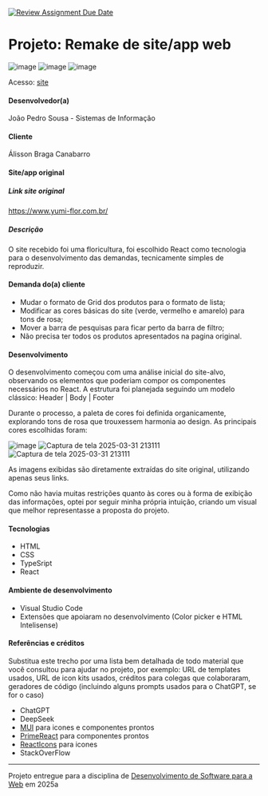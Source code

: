 [![Review Assignment Due Date](https://classroom.github.com/assets/deadline-readme-button-22041afd0340ce965d47ae6ef1cefeee28c7c493a6346c4f15d667ab976d596c.svg)](https://classroom.github.com/a/-0GsTofh)
# Projeto: Remake de site/app web

![image](https://github.com/user-attachments/assets/41c16e5b-d766-447a-ae6e-fe1f4fcce481)
![image](https://github.com/user-attachments/assets/dc261529-1f0c-469b-9f6f-23a1746c8ed9)
![image](https://github.com/user-attachments/assets/f1bfd751-b9a5-4fbd-bc49-d69b0188dacb)



Acesso: [site](https://elc1090.github.io/project1-2025a-jpsousas/)


#### Desenvolvedor(a)
João Pedro Sousa - Sistemas de Informação

#### Cliente
Álisson Braga Canabarro




#### Site/app original

##### Link site original
https://www.yumi-flor.com.br/

##### Descrição
O site recebido foi uma floricultura, foi escolhido React como tecnologia para o desenvolvimento das demandas, tecnicamente simples de reproduzir. 

#### Demanda do(a) cliente
- Mudar o formato de Grid dos produtos para o formato de lista;
- Modificar as cores básicas do site (verde, vermelho e amarelo) para tons de rosa;
- Mover a barra de pesquisas para ficar perto da barra de filtro;
- Não precisa ter todos os produtos apresentados na pagina original.

#### Desenvolvimento
O desenvolvimento começou com uma análise inicial do site-alvo, observando os elementos que poderiam compor os componentes necessários no React. A estrutura foi planejada seguindo um modelo clássico: Header | Body | Footer

Durante o processo, a paleta de cores foi definida organicamente, explorando tons de rosa que trouxessem harmonia ao design. As principais cores escolhidas foram:

![image](https://github.com/user-attachments/assets/e00a6761-7550-4669-a983-ca84203da6ad)
![Captura de tela 2025-03-31 213111](https://github.com/user-attachments/assets/22f22647-900c-4189-b421-f0c2e68448c7)
![Captura de tela 2025-03-31 213111](https://github.com/user-attachments/assets/59ddd728-17ac-494f-ba61-521770e8c23a)



As imagens exibidas são diretamente extraídas do site original, utilizando apenas seus links.

Como não havia muitas restrições quanto às cores ou à forma de exibição das informações, optei por seguir minha própria intuição, criando um visual que melhor representasse a proposta do projeto.


#### Tecnologias

- HTML
- CSS
- TypeSript
- React

#### Ambiente de desenvolvimento

- Visual Studio Code
- Extensões que apoiaram no desenvolvimento (Color picker e HTML Intelisense)

#### Referências e créditos

Substitua este trecho por uma lista bem detalhada de todo material que você consultou para ajudar no projeto, por exemplo:  URL de templates usados, URL de icon kits usados, créditos para colegas que colaboraram, geradores de código (incluindo alguns prompts usados para o ChatGPT, se for o caso)
- ChatGPT
- DeepSeek
- [MUI](https://mui.com/material-ui/) para icones e componentes prontos
- [PrimeReact](https://primereact.org/) para componentes prontos
- [ReactIcons](https://react-icons.github.io/react-icons/) para icones
- StackOverFlow




---
Projeto entregue para a disciplina de [Desenvolvimento de Software para a Web](http://github.com/andreainfufsm/elc1090-2025a) em 2025a
